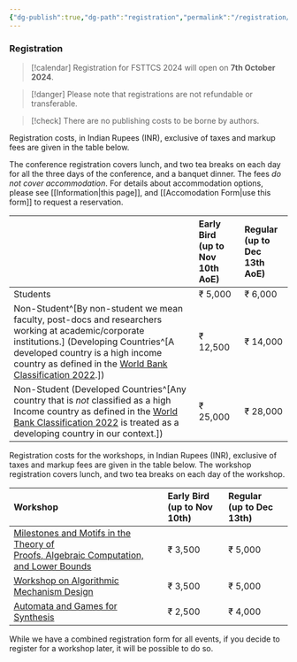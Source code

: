 ```yaml
---
{"dg-publish":true,"dg-path":"registration","permalink":"/registration/"}
---
```



### Registration

> [!calendar]  Registration for FSTTCS 2024 will open on **7th October 2024**. 

> [!danger] Please note that registrations are not refundable or transferable.

> [!check] There are no publishing costs to be borne by authors.

Registration costs, in Indian Rupees (INR), exclusive of taxes and markup fees are given in the table below. 

The conference registration covers lunch, and two tea breaks on each day for all the three days of the conference, and a banquet dinner. The fees _do not cover accommodation_. For details about accommodation options, please see [[Information\|this page]], and [[Accomodation Form\|use this form]] to request a reservation.


|                                                                                                                                                                                                                                                                                                                                                  | Early Bird <br>(up to Nov 10th AoE) | Regular <br>(up to Dec 13th AoE) |
| :----------------------------------------------------------------------------------------------------------------------------------------------------------------------------------------------------------------------------------------------------------------------------------------------------------------------------------------------- | :---------------------------------- | :------------------------------- |
| Students                                                                                                                                                                                                                                                                                                                                         | ₹ 5,000                             | ₹ 6,000                          |
| Non-Student^[By non-student we mean faculty, post-docs and researchers working at academic/corporate institutions.] (Developing Countries^[A developed country is a high income country as defined in the [World Bank Classification 2022](https://datatopics.worldbank.org/world-development-indicators/the-world-by-income-and-region.html).]) | ₹ 12,500                            | ₹ 14,000                         |
| Non-Student (Developed Countries^[Any country that is _not_ classified as a high Income country as defined in the [World Bank Classification 2022](https://datatopics.worldbank.org/world-development-indicators/the-world-by-income-and-region.html) is treated as a developing country in our context.])                                       | ₹ 25,000                            | ₹ 28,000                         |

Registration costs for the workshops, in Indian Rupees (INR), exclusive of taxes and markup fees are given in the table below. The workshop registration covers lunch, and two tea breaks on each day of the workshop.

| Workshop                                                                                                                      | Early Bird <br>(up to Nov 10th) | Regular <br>(up to Dec 13th) |
| :---------------------------------------------------------------------------------------------------------------------------- | :------------------------------ | :--------------------------- |
| [Milestones and Motifs in the Theory of <br>Proofs, Algebraic Computation, and Lower Bounds](https://mmcomplexity.github.io/) | ₹ 3,500                         | ₹ 5,000                      |
| [Workshop on Algorithmic Mechanism Design](http://www.tcs.tifr.res.in/~amd-24)                                                | ₹ 3,500                         | ₹ 5,000                      |
| [Automata and Games for Synthesis](https://sites.google.com/view/fsttcs2024bworkshop/home)                                    | ₹ 2,500                         | ₹ 4,000                      |

While we have a combined registration form for all events, if you decide to register for a workshop later, it will be possible to do so. 
